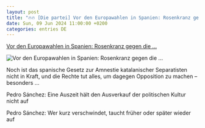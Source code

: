 ```yaml
---
layout: post
title: "🔥🔥 [Die partei] Vor den Europawahlen in Spanien: Rosenkranz gegen die ..."
date: Sun, 09 Jun 2024 11:00:00 +0200
categories: entries DE
---
```

[Vor den Europawahlen in Spanien: Rosenkranz gegen die ...](https://www.freitag.de/autoren/eckart-leiser/vor-den-europawahlen-in-spanien-rosenkranz-gegen-die-sozialistische-partei)

![Vor den Europawahlen in Spanien: Rosenkranz gegen die ...](https://www.freitag.de/autoren/eckart-leiser/vor-den-europawahlen-in-spanien-rosenkranz-gegen-die-sozialistische-partei/@@images/image/lead_article)

Noch ist das spanische Gesetz zur Amnestie katalanischer Separatisten nicht in Kraft, und die Rechte tut alles, um dagegen Opposition zu machen – besonders ...

Pedro Sánchez: Eine Auszeit hält den Ausverkauf der politischen Kultur nicht auf

Pedro Sánchez: Wer kurz verschwindet, taucht früher oder später wieder auf


